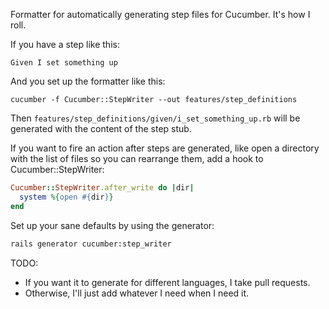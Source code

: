 Formatter for automatically generating step files for Cucumber. It's how I roll.

If you have a step like this:

``` gherkin
Given I set something up
```

And you set up the formatter like this:

```
cucumber -f Cucumber::StepWriter --out features/step_definitions
```

Then `features/step_definitions/given/i_set_something_up.rb` will be generated with
the content of the step stub.

If you want to fire an action after steps are generated, like open a directory with
the list of files so you can rearrange them, add a hook to Cucumber::StepWriter:

``` ruby
Cucumber::StepWriter.after_write do |dir|
  system %{open #{dir}}
end
```

Set up your sane defaults by using the generator:

``` bash
rails generator cucumber:step_writer
```

TODO:

* If you want it to generate for different languages, I take pull requests.
* Otherwise, I'll just add whatever I need when I need it.


